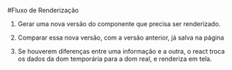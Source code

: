 #Fluxo de Renderização

1. Gerar uma nova versão do componente que precisa ser renderizado.

2. Comparar essa nova versão, com a versão anterior, já salva na página

3. Se houverem diferenças entre uma informação e a outra, o react troca os dados da dom temporária para a dom real, e renderiza em tela.

